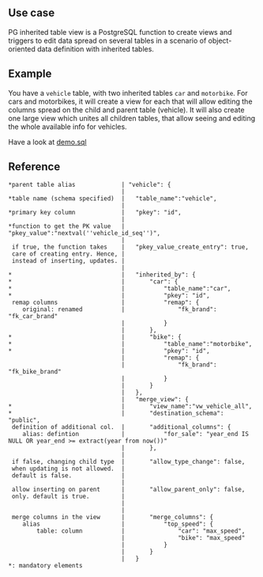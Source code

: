 
## Use case

PG inherited table view is a PostgreSQL function to create views and triggers
to edit data spread on several tables in a scenario of object-oriented data definition with inherited tables.

## Example

You have a `vehicle` table, with two inherited tables `car` and `motorbike`.
For cars and motorbikes, it will create a view for each that will allow editing the columns spread on the child and parent table (vehicle).
It will also create one large view which unites all children tables, that allow seeing and editing the whole available info for vehicles.

Have a look at [demo.sql](https://github.com/opengisch/metaproject/blob/master/postgresql/pg_inherited_table_view/demo.sql)

## Reference

```
*parent table alias				| "vehicle": {
                                | 
*table name (schema specified)	| 	"table_name":"vehicle",
                                | 
*primary key column				| 	"pkey": "id",
                                | 
*function to get the PK value	| 	"pkey_value":"nextval(''vehicle_id_seq'')",
                                | 
 if true, the function takes	| 	"pkey_value_create_entry": true,
 care of creating entry. Hence,	| 
 instead of inserting, updates.	| 
								| 
*								| 	"inherited_by": {
*								| 		"car": {
*								| 			"table_name":"car",
*								| 			"pkey": "id",
 remap columns					| 			"remap": {
	original: renamed			| 				"fk_brand": "fk_car_brand"
								| 			}
								| 		},
*								| 		"bike": {
*								| 			"table_name":"motorbike",
*								| 			"pkey": "id",
								| 			"remap": {
								| 				"fk_brand": "fk_bike_brand"
								| 			}
								| 		}
								| 	},
 								| 	"merge_view": {
*								| 		"view_name":"vw_vehicle_all",
*								| 		"destination_schema": "public",
 definition of additional col.	| 		"additional_columns": {
	alias: defintion			| 			"for_sale": "year_end IS NULL OR year_end >= extract(year from now())"
								| 		},
								|
 if false, changing child type	| 		"allow_type_change": false,
 when updating is not allowed.	|
 default is false.				| 
                                | 
 allow inserting on parent		| 		"allow_parent_only": false,
 only. default is true.			|
								| 
                                | 
 merge columns in the view		| 		"merge_columns": {
	alias						| 			"top_speed": {
		table: column			| 				"car": "max_speed",
								| 				"bike": "max_speed"
								| 			}
								| 		}
								| 	}
*: mandatory elements
```

